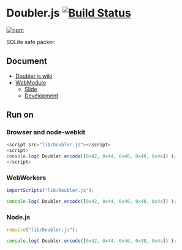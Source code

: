 # Doubler.js [![Build Status](https://travis-ci.org/uupaa/Doubler.js.png)](http://travis-ci.org/uupaa/Doubler.js)

[![npm](https://nodei.co/npm/uupaa.doubler.js.png?downloads=true&stars=true)](https://nodei.co/npm/uupaa.doubler.js/)

SQLite safe packer.

## Document

- [Doubler.js wiki](https://github.com/uupaa/Doubler.js/wiki/Doubler)
- [WebModule](https://github.com/uupaa/WebModule)
    - [Slide](http://uupaa.github.io/Slide/slide/WebModule/index.html)
    - [Development](https://github.com/uupaa/WebModule/wiki/Development)

## Run on

### Browser and node-webkit

```js
<script src="lib/Doubler.js"></script>
<script>
console.log( Doubler.encode([0x42, 0x44, 0x46, 0x48, 0x4a]) );
</script>
```

### WebWorkers

```js
importScripts("lib/Doubler.js");

console.log( Doubler.encode([0x42, 0x44, 0x46, 0x48, 0x4a]) );
```

### Node.js

```js
require("lib/Doubler.js");

console.log( Doubler.encode([0x42, 0x44, 0x46, 0x48, 0x4a]) );
```

